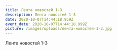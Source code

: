 ```yaml
---
title: Лента новостей 1-3
description: Лента новостей 1-3
date: 2020-10-07T14:44:18.959Z
event_date: 2020-10-07T14:44:18.999Z
picture: /images/uploads/лента-новостей-1-3.jpg
---
```

Лента новостей 1-3